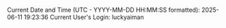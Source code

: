 Current Date and Time (UTC - YYYY-MM-DD HH:MM:SS formatted): 2025-06-11 19:23:36
Current User's Login: luckyaiman
